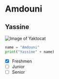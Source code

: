 # Amdouni
## Yassine

![Image of Yaktocat](https://octodex.github.com/images/yaktocat.png)

``` python
name = "Amdouni"
print("Yassine" + name)
```

- [x] Freshmen
- [ ] Junior
- [ ] Senior
